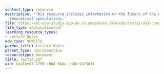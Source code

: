 ```yaml
---
content_type: resource
description: 'This resource includes information on the future of the metropolis:
  theoretical speculations.'
file: https://ol-ocw-studio-app-qa.s3.amazonaws.com/courses/11-953-comparative-land-use-and-transportation-planning-spring-2006/bbd1bed71259c6d36bdce4bbe4b74d5f_lect24.pdf
file_type: application/pdf
learning_resource_types:
- Lecture Notes
ocw_type: OCWFile
parent_title: Lecture Notes
parent_type: CourseSection
resourcetype: Document
title: lect24.pdf
uid: bbd1bed7-1259-c6d3-6bdc-e4bbe4b74d5f
---
```

